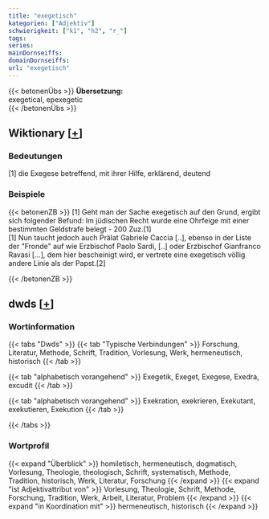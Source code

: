 ```yaml
---
title: "exegetisch"
kategorien: ["Adjektiv"]
schwierigkeit: ["k1", "h2", "r_"]
tags:
series:
mainDornseiffs:
domainDornseiffs:
url: "exegetisch"
---
```


{{< betonenÜbs >}}
**Übersetzung:**  
exegetical, epexegetic  
{{< /betonenÜbs >}}

## Wiktionary [[+](https://de.wiktionary.org/wiki/exegetisch)]

### Bedeutungen
[1] die Exegese betreffend, mit ihrer Hilfe, erklärend, deutend  

### Beispiele
{{< betonenZB >}}
[1] Geht man der Sache exegetisch auf den Grund, ergibt sich folgender Befund: Im jüdischen Recht wurde eine Ohrfeige mit einer bestimmten Geldstrafe belegt - 200 Zuz.[1]  
[1] Nun taucht jedoch auch Prälat Gabriele Caccia [..], ebenso in der Liste der "Fronde" auf wie Erzbischof Paolo Sardi, [..] oder Erzbischof Gianfranco Ravasi […], dem hier bescheinigt wird, er vertrete eine exegetisch völlig andere Linie als der Papst.[2]  

{{< /betonenZB >}}


## dwds [[+](https://www.dwds.de/wb/exegetisch)]

### Wortinformation
{{< tabs "Dwds" >}}
{{< tab "Typische Verbindungen" >}}
Forschung, Literatur, Methode, Schrift, Tradition, Vorlesung, Werk, hermeneutisch, historisch
{{< /tab >}}

{{< tab "alphabetisch vorangehend" >}}
Exegetik, Exeget, Exegese, Exedra, excudit
{{< /tab >}}

{{< tab "alphabetisch vorangehend" >}}
Exekration, exekrieren, Exekutant, exekutieren, Exekution
{{< /tab >}}

{{< /tabs >}}

### Wortprofil
{{< expand "Überblick" >}} homiletisch, hermeneutisch, dogmatisch, Vorlesung, Theologie, theologisch, Schrift, systematisch, Methode, Tradition, historisch, Werk, Literatur, Forschung {{< /expand >}}
{{< expand "ist Adjektivattribut von" >}} Vorlesung, Theologie, Schrift, Methode, Forschung, Tradition, Werk, Arbeit, Literatur, Problem {{< /expand >}}
{{< expand "in Koordination mit" >}} hermeneutisch, historisch {{< /expand >}}

